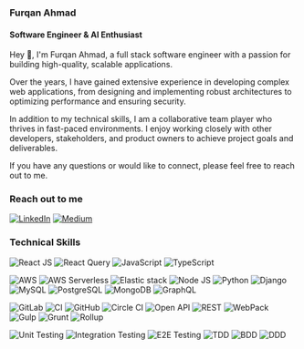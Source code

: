 ### Furqan Ahmad
#### Software Engineer & AI Enthusiast 

Hey 👋, I'm Furqan Ahmad, a full stack software engineer with a passion for building high-quality, scalable applications. 

Over the years, I have gained extensive experience in developing complex web applications, from designing and implementing robust architectures to optimizing performance and ensuring security.

In addition to my technical skills, I am a collaborative team player who thrives in fast-paced environments. I enjoy working closely with other developers, stakeholders, and product owners to achieve project goals and deliverables.

If you have any questions or would like to connect, please feel free to reach out to me.

### **Reach out to me**

[![LinkedIn](https://img.shields.io/badge/LinkedIn-0077B5?style=flat-square&logo=linkedin&logoColor=white)](https://www.linkedin.com/in/furqan-ahmad-903278271)
[![Medium](https://img.shields.io/badge/Medium-12100E?style=flat-square&logo=medium&logoColor=white)](https://medium.com/@furqanahmad9933)



### **Technical Skills**

![React JS](https://img.shields.io/badge/-React_JS-blue?logo=react)
![React Query](https://img.shields.io/badge/-React_Query-yellow?logo=react)
![JavaScript](https://img.shields.io/badge/-JavaScript-yellow?logo=javascript)
![TypeScript](https://img.shields.io/badge/-TypeScript-blue?logo=typescript)

![AWS](https://img.shields.io/badge/-AWS-orange?logo=amazon-aws)
![AWS Serverless](https://img.shields.io/badge/-AWS_Serverless-orange?logo=amazon-aws)
![Elastic stack](https://img.shields.io/badge/-Elasticsearch-blue?logo=elasticsearch)
![Node JS](https://img.shields.io/badge/-Node_JS-green?logo=node.js)
![Python](https://img.shields.io/badge/-Python-blue?logo=python)
![Django](https://img.shields.io/badge/-Django-green?logo=django)
![MySQL](https://img.shields.io/badge/-MySQL-blue?logo=mysql)
![PostgreSQL](https://img.shields.io/badge/-PostgreSQL-blue?logo=postgresql)
![MongoDB](https://img.shields.io/badge/-MongoDB-green?logo=mongodb)
![GraphQL](https://img.shields.io/badge/-GraphQL-pink?logo=graphql)

![GitLab](https://img.shields.io/badge/-GitLab-yellow?logo=gitlab)
![CI](https://img.shields.io/badge/-CI-yellowgreen?logo=gitlab)
![GitHub](https://img.shields.io/badge/-GitHub-black?logo=github)
![Circle CI](https://img.shields.io/badge/-Circle_CI-black?logo=circleci)
![Open API](https://img.shields.io/badge/-Open_API-orange?logo=openapi-initiative)
![REST](https://img.shields.io/badge/-REST-lightgrey?logo=rest)
![WebPack](https://img.shields.io/badge/-Webpack-blue?logo=webpack)
![Gulp](https://img.shields.io/badge/-Gulp-red?logo=gulp)
![Grunt](https://img.shields.io/badge/-Grunt-yellowgreen?logo=grunt)
![Rollup](https://img.shields.io/badge/-Rollup-blueviolet?logo=rollup.js)

![Unit Testing](https://img.shields.io/badge/-Unit_Testing-blue)
![Integration Testing](https://img.shields.io/badge/-Integration_Testing-blueviolet)
![E2E Testing](https://img.shields.io/badge/-E2E_Testing-brightgreen)
![TDD](https://img.shields.io/badge/-TDD-red)
![BDD](https://img.shields.io/badge/-BDD-yellowgreen)
![DDD](https://img.shields.io/badge/-DDD-blue)
